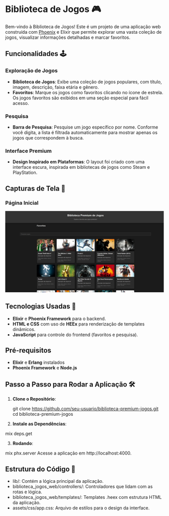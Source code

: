 # Biblioteca de Jogos 🎮

Bem-vindo à Biblioteca de Jogos! Este é um projeto de uma aplicação web construída com [Phoenix](https://www.phoenixframework.org/) e Elixir que permite explorar uma vasta coleção de jogos, visualizar informações detalhadas e marcar favoritos.

## Funcionalidades 🕹️

### Exploração de Jogos
- **Biblioteca de Jogos**: Exibe uma coleção de jogos populares, com título, imagem, descrição, faixa etária e gênero.
- **Favoritos**: Marque os jogos como favoritos clicando no ícone de estrela. Os jogos favoritos são exibidos em uma seção especial para fácil acesso.

### Pesquisa
- **Barra de Pesquisa**: Pesquise um jogo específico por nome. Conforme você digita, a lista é filtrada automaticamente para mostrar apenas os jogos que correspondem à busca.

### Interface Premium
- **Design Inspirado em Plataformas**: O layout foi criado com uma interface escura, inspirada em bibliotecas de jogos como Steam e PlayStation.

## Capturas de Tela 📸

### Página Inicial
![Página Inicial](./screenshots/biblioteca.png)

## Tecnologias Usadas 🚀

- **Elixir** e **Phoenix Framework** para o backend.
- **HTML e CSS** com uso de **HEEx** para renderização de templates dinâmicos.
- **JavaScript** para controle do frontend (favoritos e pesquisa).

## Pré-requisitos

- **Elixir** e **Erlang** instalados
- **Phoenix Framework** e **Node.js**

## Passo a Passo para Rodar a Aplicação 🛠️

1. **Clone o Repositório**:

   git clone https://github.com/seu-usuario/biblioteca-premium-jogos.git
   cd biblioteca-premium-jogos

2. **Instale as Dependências**:

  mix deps.get

3. **Rodando**:

  mix phx.server
  Acesse a aplicação em http://localhost:4000.

## Estrutura do Código 📂

  - lib/: Contém a lógica principal da aplicação.
  - biblioteca_jogos_web/controllers/: Controladores que lidam com as rotas e lógica.
  - biblioteca_jogos_web/templates/: Templates .heex com estrutura HTML da aplicação.
  - assets/css/app.css: Arquivo de estilos para o design da interface.